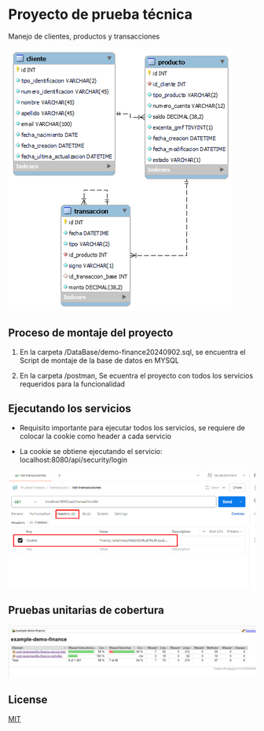 # Proyecto de prueba técnica

Manejo de clientes, productos y transacciones

![screenshot](img/diagrama-ER.png)

## Proceso de montaje del proyecto 

1. En la carpeta /DataBase/demo-finance20240902.sql, se encuentra el Script de montaje de la base de datos en MYSQL

2. En la carpeta /postman, Se ecuentra el proyecto con todos los servicios requeridos para la funcionalidad  



## Ejecutando los servicios

* Requisito importante para ejecutar todos los servicios, se requiere de colocar la cookie como header a cada servicio

* La cookie se obtiene ejecutando el servicio:  
     localhost:8080/api/security/login

![screenshot](img/seguridad_peticiones.png)


## Pruebas unitarias de cobertura

![screenshot](img/cobertura.png)



## License

[MIT](https://choosealicense.com/licenses/mit/)

